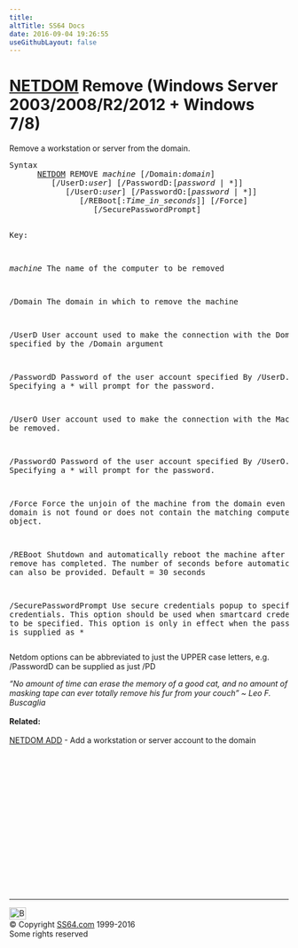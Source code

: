 ```yaml
---
title:
altTitle: SS64 Docs
date: 2016-09-04 19:26:55
useGithubLayout: false
---
```

<!-- #BeginLibraryItem "/Library/head_nt.lbi" --><!-- #EndLibraryItem --><h1><a href="netdom.html">NETDOM</a> Remove   (Windows Server 2003/2008/R2/2012 + Windows 7/8)</h1>
<p>Remove a workstation or server from the domain.</p>
<pre>Syntax
      <a href="netdom.html">NETDOM</a> REMOVE <i>machine</i> [/Domain:<i>domain</i>]
         [/UserD:<i>user</i>] [/PasswordD:[<i>password</i> | *]]
            [/UserO:<i>user</i>] [/PasswordO:[<i>password</i> | *]]
               [/REBoot[:<i>Time_in_seconds</i>]] [/Force]
                  [/SecurePasswordPrompt]

Key:

   <i>machine</i>     The name of the computer to be removed

   /Domain     The domain in which to remove the machine 

   /UserD      User account used to make the connection with the Domain
               specified by the /Domain argument

   /PasswordD  Password of the user account specified By /UserD.
               Specifying a * will prompt for the password.

   /UserO      User account used to make the connection with the Machine to be
               removed.

   /PasswordO  Password of the user account specified By /UserO.
               Specifying a * will prompt for the password.

   /Force      Force the unjoin of the machine from the domain even if the 
               domain is not found or does not contain the matching computer 
               object.

   /REBoot     Shutdown and automatically reboot the machine after the remove
               has completed.  The number of seconds before automatic shutdown
               can also be provided.  Default = 30 seconds

   /SecurePasswordPrompt 
               Use secure credentials popup to specify credentials. This
               option should be used when smartcard credentials need to be
               specified. This option is only in effect when the password 
               value is supplied as *</pre>
<p>Netdom options can be abbreviated to just the UPPER case letters, e.g. <span class="code">/PasswordD</span> can be supplied as just <span class="code">/PD</span> </p>
<p><i class="quote">“No amount of time can erase the memory of a good cat, and no amount of masking tape can ever totally remove his fur from your couch” ~ Leo F. Buscaglia</i><br>
<br>
<b>Related:</b><br>
<br>
<a href="netdom-add.html">NETDOM ADD</a> - Add a workstation or server account to the domain</p><!-- #BeginLibraryItem "/Library/foot_nt.lbi" --><p>
<!-- windows300 -->
<ins class="adsbygoogle" style="display:inline-block;width:300px;height:250px" data-ad-client="ca-pub-6140977852749469" data-ad-slot="7649547908"></ins>
<script>
(adsbygoogle = window.adsbygoogle || []).push({});
</script></p>
<hr>
<div id="bl" class="footer"><a href="netdom-remove.html#"><img src="../images/top.png" width="30" height="22" alt="Back to the Top"></a></div>
<div id="br" class="footer, tagline">© Copyright <a href="http://ss64.com/">SS64.com</a> 1999-2016<br>
Some rights reserved</div><!-- #EndLibraryItem -->

